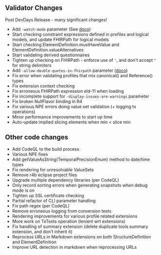 ## Validator Changes

Post DevDays Release - many significant changes!

* Add ```-watch-mode``` parameter (See [doco](https://confluence.hl7.org/display/FHIR/Using+the+FHIR+Validator#UsingtheFHIRValidator-Watchmode))
* Start checking constraint expressions defined in profiles and logical models, and update FHIRPath for logical models
* Start checking ElementDefinition.mustHaveValue and ElementDefinition.valueAlternatives
* Start validating derived questionnaires 
* Tighten up checking on FHIRPath - enforce use of ```'```, and don't accept ```"``` for string delimiters
* Add ```-allow-double-quotes-in-fhirpath``` parameter ([doco](https://confluence.hl7.org/display/FHIR/Using+the+FHIR+Validator#UsingtheFHIRValidator-LegacyFHIRPathSetting))
* Fix error when validating profiles that mix canonical() and Reference() types
* Fix extension context checking 
* Fix erroneous FHIRPath expression eld-11 when loading
* Fix incomplete support for ```-display-issues-are-warnings``` parameter
* Fix broken NullFlavor binding in R4 
* Fix various NPE errors doing value set validation (+ logging tx operations)
* Minor performance improvements to start up time
* Auto-update implied slicing elements when min < slice min


## Other code changes

* Add CodeQL to the build process
* Various NPE fixes
* Add getValueAsString(TemporalPrecisionEnum) method to date/time types
* Fix rendering for unresolvable ValueSets
* Remove r4b eclipse project files
* Upgrade multiple dependency libraries (per CodeQL)
* Only record sorting errors when generating snapshots when debug mode is on
* Tighten up SSL certificate checking 
* Partial refactor of CLI parameter handling 
* Fix path regex (per CodeQL)
* Remove erroneous logging from conversion tests
* Rendering improvements for various profile related extensions
* More work on TxTests operation (lenient wrt extensions)
* Fix handling of summary extension (delete duplicate tools summary extension, and don't inherit it)
* Reprocess URLs in Markdown extensions on both StructureDefinition and ElementDefinition
* Improve URL detection in markdown when reprocessing URLs

